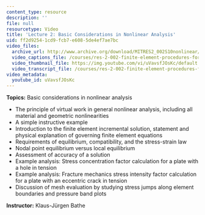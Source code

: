 ```yaml
---
content_type: resource
description: ''
file: null
resourcetype: Video
title: 'Lecture 2: Basic Considerations in Nonlinear Analysis'
uid: ff2d9254-1cd9-fcb7-e608-5de4ef7ae7bc
video_files:
  archive_url: http://www.archive.org/download/MITRES2_002S10nonlinear/MITRES2_002S10nonlinear_lec02_300k.mp4
  video_captions_file: /courses/res-2-002-finite-element-procedures-for-solids-and-structures-spring-2010/85e9aedf5a3755398594ced5eea78180_uVavsfJOsKc.vtt
  video_thumbnail_file: https://img.youtube.com/vi/uVavsfJOsKc/default.jpg
  video_transcript_file: /courses/res-2-002-finite-element-procedures-for-solids-and-structures-spring-2010/8aede46fb4743a1e97b4536162657932_uVavsfJOsKc.pdf
video_metadata:
  youtube_id: uVavsfJOsKc
---
```


**Topics:** Basic considerations in nonlinear analysis

*   The principle of virtual work in general nonlinear analysis, including all material and geometric nonlinearities
*   A simple instructive example
*   Introduction to the finite element incremental solution, statement and physical explanation of governing finite element equations
*   Requirements of equilibrium, compatibility, and the stress-strain law
*   Nodal point equilibrium versus local equilibrium
*   Assessment of accuracy of a solution
*   Example analysis: Stress concentration factor calculation for a plate with a hole in tension
*   Example analysis: Fracture mechanics stress intensity factor calculation for a plate with an eccentric crack in tension
*   Discussion of mesh evaluation by studying stress jumps along element boundaries and pressure band plots

**Instructor:** Klaus-Jürgen Bathe